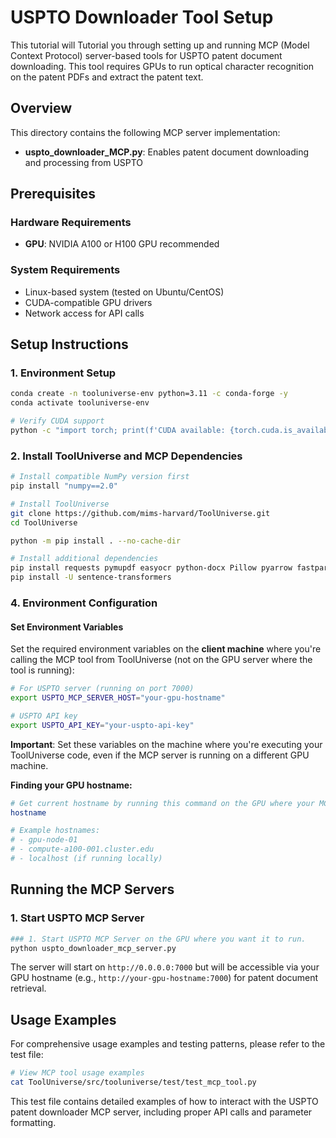 # USPTO Downloader Tool Setup

This tutorial will Tutorial you through setting up and running MCP (Model Context Protocol) server-based tools for USPTO patent document downloading. This tool requires GPUs to run optical character recognition on the patent PDFs and extract the patent text.

## Overview

This directory contains the following MCP server implementation:
- **uspto_downloader_MCP.py**: Enables patent document downloading and processing from USPTO

## Prerequisites

### Hardware Requirements
- **GPU**: NVIDIA A100 or H100 GPU recommended

### System Requirements
- Linux-based system (tested on Ubuntu/CentOS)
- CUDA-compatible GPU drivers
- Network access for API calls

## Setup Instructions

### 1. Environment Setup
```bash
conda create -n tooluniverse-env python=3.11 -c conda-forge -y
conda activate tooluniverse-env

# Verify CUDA support
python -c "import torch; print(f'CUDA available: {torch.cuda.is_available()}')"
```

### 2. Install ToolUniverse and MCP Dependencies

```bash
# Install compatible NumPy version first
pip install "numpy==2.0"

# Install ToolUniverse
git clone https://github.com/mims-harvard/ToolUniverse.git
cd ToolUniverse

python -m pip install . --no-cache-dir

# Install additional dependencies
pip install requests pymupdf easyocr python-docx Pillow pyarrow fastparquet lxml aiohttp
pip install -U sentence-transformers
```

### 4. Environment Configuration

#### Set Environment Variables
Set the required environment variables on the **client machine** where you're calling the MCP tool from ToolUniverse (not on the GPU server where the tool is running):

```bash
# For USPTO server (running on port 7000)
export USPTO_MCP_SERVER_HOST="your-gpu-hostname"

# USPTO API key
export USPTO_API_KEY="your-uspto-api-key"
```

**Important**: Set these variables on the machine where you're executing your ToolUniverse code, even if the MCP server is running on a different GPU machine.

**Finding your GPU hostname:**
```bash
# Get current hostname by running this command on the GPU where your MCP server will run.
hostname

# Example hostnames:
# - gpu-node-01
# - compute-a100-001.cluster.edu
# - localhost (if running locally)
```

## Running the MCP Servers

### 1. Start USPTO MCP Server

```bash
### 1. Start USPTO MCP Server on the GPU where you want it to run.
python uspto_downloader_mcp_server.py
```

The server will start on `http://0.0.0.0:7000` but will be accessible via your GPU hostname (e.g., `http://your-gpu-hostname:7000`) for patent document retrieval.

## Usage Examples
For comprehensive usage examples and testing patterns, please refer to the test file:

```bash
# View MCP tool usage examples
cat ToolUniverse/src/tooluniverse/test/test_mcp_tool.py
```

This test file contains detailed examples of how to interact with the USPTO patent downloader MCP server, including proper API calls and parameter formatting.
